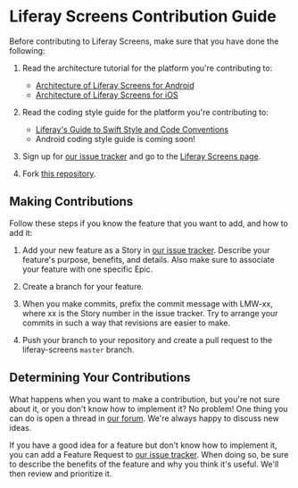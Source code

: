 # Liferay Screens Contribution Guide

Before contributing to Liferay Screens, make sure that you have done the following:

1. Read the architecture tutorial for the platform you're contributing to:

    - [Architecture of Liferay Screens for Android](https://dev.liferay.com/develop/tutorials/-/knowledge_base/6-2/architecture-of-liferay-screens-for-android)
    - [Architecture of Liferay Screens for iOS](https://dev.liferay.com/develop/tutorials/-/knowledge_base/6-2/architecture-of-liferay-screens-for-ios)

2. Read the coding style guide for the platform you're contributing to:

    - [Liferay's Guide to Swift Style and Code Conventions](ios/swift-style-guide.md)
    - Android coding style guide is coming soon!

3. Sign up for [our issue tracker](https://issues.liferay.com/secure/Signup!default.jspa) and go to the [Liferay Screens page](https://issues.liferay.com/browse/LMW/?selectedTab=com.atlassian.jira.jira-projects-plugin:summary-panel).

4. Fork [this repository](https://github.com/liferay/liferay-screens/).

## Making Contributions

Follow these steps if you know the feature that you want to add, and how to add it:

1. Add your new feature as a Story in [our issue tracker](https://issues.liferay.com/browse/LMW/?selectedTab=com.atlassian.jira.jira-projects-plugin:summary-panel). Describe your feature's purpose, benefits, and details. Also make sure to associate your feature with one specific Epic.

2. Create a branch for your feature.

3. When you make commits, prefix the commit message with LMW-xx, where xx is the Story number in the issue tracker. Try to arrange your commits in such a way that revisions are easier to make. 

4. Push your branch to your repository and create a pull request to the liferay-screens `master` branch.

## Determining Your Contributions

What happens when you want to make a contribution, but you're not sure about it, or you don't know how to implement it? No problem! One thing you can do is open a thread in [our forum](https://www.liferay.com/community/forums/-/message_boards/category/42706063). We're always happy to discuss new ideas.

If you have a good idea for a feature but don't know how to implement it, you can add a Feature Request to [our issue tracker](https://issues.liferay.com/browse/LMW/?selectedTab=com.atlassian.jira.jira-projects-plugin:summary-panel). When doing so, be sure to describe the benefits of the feature and why you think it's useful. We'll then review and prioritize it.
